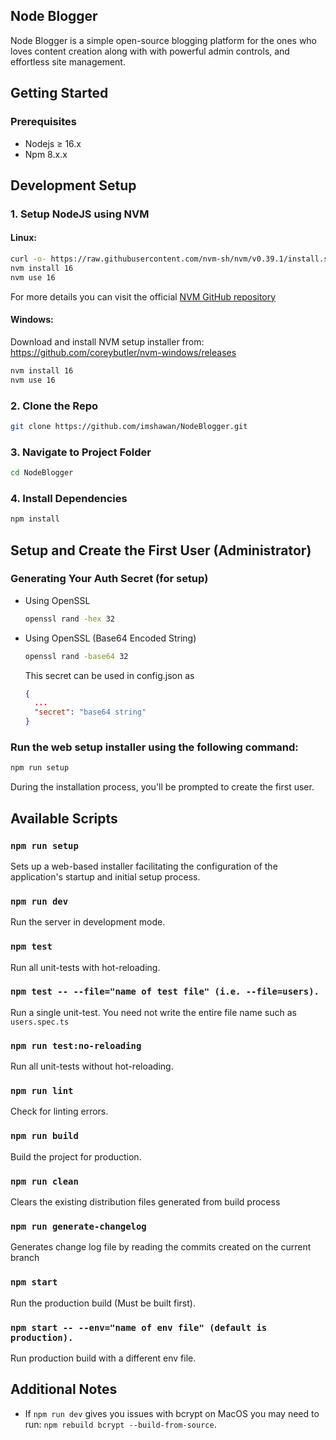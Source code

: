 ## Node Blogger

Node Blogger is a simple open-source blogging platform for the ones who loves content creation along with with powerful admin controls, and effortless site management.

## Getting Started

### Prerequisites
- Nodejs ≥ 16.x
- Npm 8.x.x

## Development Setup

### 1. Setup NodeJS using NVM

#### Linux:
```bash
curl -o- https://raw.githubusercontent.com/nvm-sh/nvm/v0.39.1/install.sh | bash
nvm install 16
nvm use 16
```
For more details you can visit the official [NVM GitHub repository](https://github.com/nvm-sh/nvm)

#### Windows:
Download and install NVM setup installer from: https://github.com/coreybutler/nvm-windows/releases

```bash
nvm install 16
nvm use 16
```

### 2. Clone the Repo
```bash
git clone https://github.com/imshawan/NodeBlogger.git
```

### 3. Navigate to Project Folder
```bash
cd NodeBlogger
```

### 4. Install Dependencies
```bash
npm install
```

## Setup and Create the First User (Administrator)

### Generating Your Auth Secret (for setup)
- Using OpenSSL
  ```bash
  openssl rand -hex 32
  ```
- Using OpenSSL (Base64 Encoded String)
  ```bash
  openssl rand -base64 32
  ```
  This secret can be used in config.json as
  ```json
  {
    ...
    "secret": "base64 string"
  }
  ```

###  Run the web setup installer using the following command:
```bash
npm run setup
```

During the installation process, you'll be prompted to create the first user.

## Available Scripts

### `npm run setup`

Sets up a web-based installer facilitating the configuration of the application's startup and initial setup process.

### `npm run dev`

Run the server in development mode.

### `npm test`

Run all unit-tests with hot-reloading.

### `npm test -- --file="name of test file" (i.e. --file=users).`

Run a single unit-test. You need not write the entire file name such as ``users.spec.ts``

### `npm run test:no-reloading`

Run all unit-tests without hot-reloading.

### `npm run lint`

Check for linting errors.

### `npm run build`

Build the project for production.

### `npm run clean`

Clears the existing distribution files generated from build process

### `npm run generate-changelog`
Generates change log file by reading the commits created on the current branch

### `npm start`

Run the production build (Must be built first).

### `npm start -- --env="name of env file" (default is production).`

Run production build with a different env file.


## Additional Notes

- If `npm run dev` gives you issues with bcrypt on MacOS you may need to run: `npm rebuild bcrypt --build-from-source`. 
